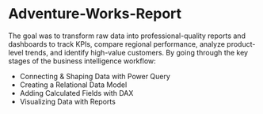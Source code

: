 # Adventure-Works-Report
The goal was to transform raw data into professional-quality reports and dashboards to track KPIs, compare regional performance, analyze product-level trends, and identify high-value customers.
By going through the key stages of the business intelligence workflow:
* Connecting & Shaping Data with Power Query
* Creating a Relational Data Model
* Adding Calculated Fields with DAX
* Visualizing Data with Reports
